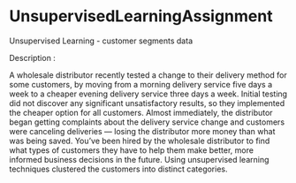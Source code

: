 # UnsupervisedLearningAssignment
Unsupervised Learning - customer segments data

Description : 

A wholesale distributor recently tested a change to their delivery method for some customers, 
by moving from a morning delivery service five days a week to a cheaper evening delivery service three days a week.
Initial testing did not discover any significant unsatisfactory results, so they implemented the cheaper option for all customers.
Almost immediately, the distributor began getting complaints about the delivery service change and 
customers were canceling deliveries — losing the distributor more money than what was being saved. You’ve been hired by the wholesale 
distributor to find what types of customers they have to help them make better, more informed business decisions in the future.
Using  unsupervised learning techniques clustered the customers into distinct categories.
